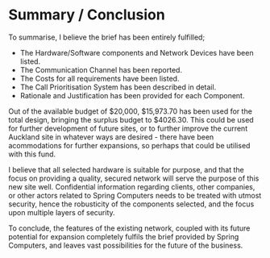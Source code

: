 # Summary / Conclusion

To summarise, I believe the brief has been entirely fulfilled;

- The Hardware/Software components and Network Devices have been listed.
- The Communication Channel has been reported.
- The Costs for all requirements have been listed.
- The Call Prioritisation System has been described in detail.
- Rationale and Justification has been provided for each Component.

Out of the available budget of $20,000, $15,973.70 has been used for the total design, bringing the surplus budget to $4026.30. This could be used for further development of future sites, or to further improve the current Auckland site in whatever ways are desired - there have been acommodations for further expansions, so perhaps that could be utilised with this fund.

I believe that all selected hardware is suitable for purpose, and that the focus on providing a quality, secured network will serve the purpose of this new site well. Confidential information regarding clients, other companies, or other actors related to Spring Computers needs to be treated with utmost security, hence the robusticity of the components selected, and the focus upon multiple layers of security.

To conclude, the features of the existing network, coupled with its future potential for expansion completely fulfils the brief provided by Spring Computers, and leaves vast possibilities for the future of the business.
